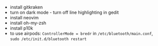 - install gitkraken
- turn on dark mode
		- turn off line highlighting in gedit
- install neovim
- install oh-my-zsh
- install p10k
- to use airpods: `ControllerMode = bredr` in `/etc/bluetooth/main.conf`, `sudo /etc/init.d/bluetooth restart`

